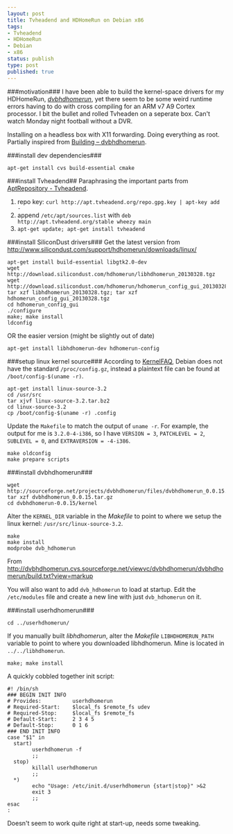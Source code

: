 ```yaml
---
layout: post
title: Tvheadend and HDHomeRun on Debian x86
tags:
- Tvheadend
- HDHomeRun
- Debian
- x86
status: publish
type: post
published: true
---
```

###motivation###
I have been able to build the kernel-space drivers for my HDHomeRun,
_[dvbhdhomerun](http://dvbhdhomerun.cvs.sourceforge.net/)_, yet there seem to
be some weird runtime errors having to do with cross compiling for an
ARM v7 A9 Cortex processor. I bit the bullet and rolled Tvheaden on a seperate
box. Can't watch Monday night football without a DVR.

Installing on a headless box with X11 forwarding. Doing everything as root.
Partially inspired from
[Building – dvbhdhomerun](http://sourceforge.net/apps/trac/dvbhdhomerun/wiki/Building).



###install dev dependencies###

    apt-get install cvs build-essential cmake



###install Tvheadend##
Paraphrasing the important parts from
[AptRepository - Tvheadend](https://tvheadend.org/projects/tvheadend/wiki/AptRepository).

1. repo key: `curl http://apt.tvheadend.org/repo.gpg.key | apt-key add -`
2. append `/etc/apt/sources.list` with `deb http://apt.tvheadend.org/stable wheezy main`
3. `apt-get update; apt-get install tvheadend`



###install SiliconDust drivers###
Get the latest version from
<http://www.silicondust.com/support/hdhomerun/downloads/linux/>

    apt-get install build-essential libgtk2.0-dev
    wget http://download.silicondust.com/hdhomerun/libhdhomerun_20130328.tgz
    wget http://download.silicondust.com/hdhomerun/hdhomerun_config_gui_20130328.tgz
    tar xzf libhdhomerun_20130328.tgz; tar xzf hdhomerun_config_gui_20130328.tgz
    cd hdhomerun_config_gui
    ./configure
    make; make install
    ldconfig

OR the easier version (might be slightly out of date)

    apt-get install libhdhomerun-dev hdhomerun-config



###setup linux kernel source###
According to [KernelFAQ](https://wiki.debian.org/KernelFAQ), Debian does
not have the standard `/proc/config.gz`, instead a plaintext file can be found
at `/boot/config-$(uname -r)`.

    apt-get install linux-source-3.2
    cd /usr/src
    tar xjvf linux-source-3.2.tar.bz2
    cd linux-source-3.2
    cp /boot/config-$(uname -r) .config
    
Update the `Makefile` to match the output of `uname -r`. For example,
the output for me is `3.2.0-4-i386`, so I have `VERSION = 3`,
`PATCHLEVEL = 2`, `SUBLEVEL = 0`, and `EXTRAVERSION = -4-i386`.

    make oldconfig
    make prepare scripts



###install dvbhdhomerun###

    wget http://sourceforge.net/projects/dvbhdhomerun/files/dvbhdhomerun_0.0.15.tar.gz
    tar xzf dvbhdhomerun_0.0.15.tar.gz
    cd dvbhdhomerun-0.0.15/kernel

Alter the `KERNEL_DIR` variable in the _Makefile_ to point to where
we setup the linux kernel: `/usr/src/linux-source-3.2`.

    make
    make install
    modprobe dvb_hdhomerun

From <http://dvbhdhomerun.cvs.sourceforge.net/viewvc/dvbhdhomerun/dvbhdhomerun/build.txt?view=markup>

You will also want to add `dvb_hdhomerun` to load at startup.
Edit the `/etc/modules` file and create a new line with
just `dvb_hdhomerun` on it.



###install userhdhomerun###

    cd ../userhdhomerun/

If you manually built _libhdhomerun_, alter the _Makefile_
`LIBHDHOMERUN_PATH` variable to point to where you downloaded
libhdhomerun. Mine is located in `../../libhdhomerun`.

    make; make install

A quickly cobbled together init script:

    #! /bin/sh
    ### BEGIN INIT INFO
    # Provides:          userhdhomerun
    # Required-Start:    $local_fs $remote_fs udev
    # Required-Stop:     $local_fs $remote_fs
    # Default-Start:     2 3 4 5
    # Default-Stop:      0 1 6
    ### END INIT INFO
    case "$1" in
      start)
            userhdhomerun -f
            ;;
      stop)
            killall userhdhomerun
            ;;
      *)
            echo "Usage: /etc/init.d/userhdhomerun {start|stop}" >&2
            exit 3
            ;;
    esac
    :

Doesn't seem to work quite right at start-up, needs some tweaking.
